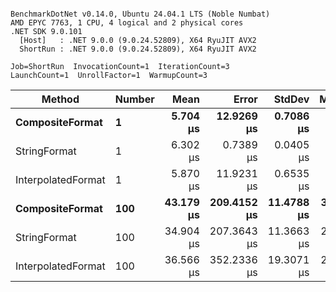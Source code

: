 ```

BenchmarkDotNet v0.14.0, Ubuntu 24.04.1 LTS (Noble Numbat)
AMD EPYC 7763, 1 CPU, 4 logical and 2 physical cores
.NET SDK 9.0.101
  [Host]   : .NET 9.0.0 (9.0.24.52809), X64 RyuJIT AVX2
  ShortRun : .NET 9.0.0 (9.0.24.52809), X64 RyuJIT AVX2

Job=ShortRun  InvocationCount=1  IterationCount=3  
LaunchCount=1  UnrollFactor=1  WarmupCount=3  

```
| Method             | Number | Mean      | Error       | StdDev     | Median    | Min       | Max       | Allocated |
|------------------- |------- |----------:|------------:|-----------:|----------:|----------:|----------:|----------:|
| **CompositeFormat**    | **1**      |  **5.704 μs** |  **12.9269 μs** |  **0.7086 μs** |  **5.310 μs** |  **5.280 μs** |  **6.522 μs** |     **872 B** |
| StringFormat       | 1      |  6.302 μs |   0.7389 μs |  0.0405 μs |  6.301 μs |  6.261 μs |  6.343 μs |     896 B |
| InterpolatedFormat | 1      |  5.870 μs |  11.9231 μs |  0.6535 μs |  5.930 μs |  5.189 μs |  6.492 μs |     872 B |
| **CompositeFormat**    | **100**    | **43.179 μs** | **209.4152 μs** | **11.4788 μs** | **37.063 μs** | **36.053 μs** | **56.420 μs** |   **14048 B** |
| StringFormat       | 100    | 34.904 μs | 207.3643 μs | 11.3663 μs | 28.372 μs | 28.312 μs | 48.029 μs |   16736 B |
| InterpolatedFormat | 100    | 36.566 μs | 352.2336 μs | 19.3071 μs | 25.990 μs | 24.857 μs | 58.850 μs |   14336 B |
